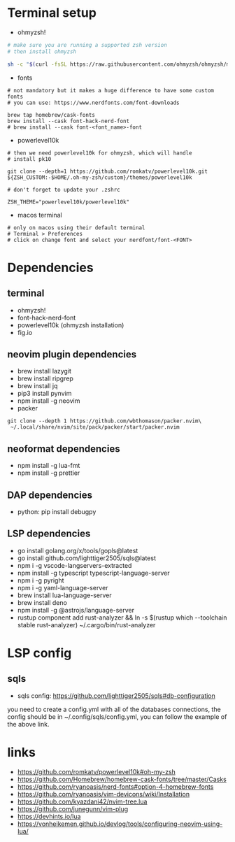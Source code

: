 # Terminal setup

- ohmyzsh!

```bash
# make sure you are running a supported zsh version
# then install ohmyzsh

sh -c "$(curl -fsSL https://raw.githubusercontent.com/ohmyzsh/ohmyzsh/master/tools/install.sh)"
```

- fonts

```
# not mandatory but it makes a huge difference to have some custom fonts
# you can use: https://www.nerdfonts.com/font-downloads

brew tap homebrew/cask-fonts
brew install --cask font-hack-nerd-font
# brew install --cask font-<font_name>-font
```

- powerlevel10k

```
# then we need powerlevel10k for ohmyzsh, which will handle
# install pk10

git clone --depth=1 https://github.com/romkatv/powerlevel10k.git ${ZSH_CUSTOM:-$HOME/.oh-my-zsh/custom}/themes/powerlevel10k

# don't forget to update your .zshrc

ZSH_THEME="powerlevel10k/powerlevel10k"
```

- macos terminal

```
# only on macos using their default terminal
# Terminal > Preferences
# click on change font and select your nerdfont/font-<FONT>
```

# Dependencies

## terminal

- ohmyzsh!
- font-hack-nerd-font
- powerlevel10k (ohmyzsh installation)
- fig.io

## neovim plugin dependencies

- brew install lazygit
- brew install ripgrep
- brew install jq
- pip3 install pynvim
- npm install -g neovim
- packer

```
git clone --depth 1 https://github.com/wbthomason/packer.nvim\
 ~/.local/share/nvim/site/pack/packer/start/packer.nvim
```

## neoformat dependencies

- npm install -g lua-fmt
- npm install -g prettier

## DAP dependencies

- python: pip install debugpy

## LSP dependencies

- go install golang.org/x/tools/gopls@latest
- go install github.com/lighttiger2505/sqls@latest
- npm i -g vscode-langservers-extracted
- npm install -g typescript typescript-language-server
- npm i -g pyright
- npm i -g yaml-language-server
- brew install lua-language-server
- brew install deno
- npm install -g @astrojs/language-server
- rustup component add rust-analyzer && ln -s $(rustup which --toolchain stable
  rust-analyzer) ~/.cargo/bin/rust-analyzer

# LSP config

## sqls

- sqls config: https://github.com/lighttiger2505/sqls#db-configuration

you need to create a config.yml with all of the databases connections, the
config should be in ~/.config/sqls/config.yml, you can follow the example of the
above link.

# links

- https://github.com/romkatv/powerlevel10k#oh-my-zsh
- https://github.com/Homebrew/homebrew-cask-fonts/tree/master/Casks
- https://github.com/ryanoasis/nerd-fonts#option-4-homebrew-fonts
- https://github.com/ryanoasis/vim-devicons/wiki/Installation
- https://github.com/kyazdani42/nvim-tree.lua
- https://github.com/junegunn/vim-plug
- https://devhints.io/lua
- https://vonheikemen.github.io/devlog/tools/configuring-neovim-using-lua/
